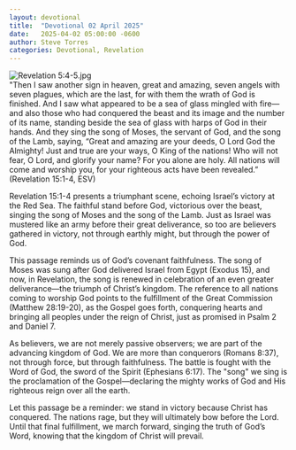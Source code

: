 ```yaml
---
layout: devotional
title:  "Devotional 02 April 2025"
date:   2025-04-02 05:00:00 -0600
author: Steve Torres
categories: Devotional, Revelation
---
```

<img src="https://sitemedia.esteeb.com/file/esteebcomsitemedia/devotional_images/Revelation/Rev-15_3-4.jpg?raw=true" alt="Revelation 5:4-5.jpg" style="max-width: 100%; height: auto;">

<div class="scripture">
  "Then I saw another sign in heaven, great and amazing, seven angels with seven plagues, which are the last, for with them the wrath of God is finished. And I saw what appeared to be a sea of glass mingled with fire—and also those who had conquered the beast and its image and the number of its name, standing beside the sea of glass with harps of God in their hands. And they sing the song of Moses, the servant of God, and the song of the Lamb, saying, “Great and amazing are your deeds, O Lord God the Almighty! Just and true are your ways, O King of the nations! Who will not fear, O Lord, and glorify your name? For you alone are holy. All nations will come and worship you, for your righteous acts have been revealed.” (Revelation 15:1-4, ESV)
</div>

Revelation 15:1-4 presents a triumphant scene, echoing Israel’s victory at the Red Sea. The faithful stand before God, victorious over the beast, singing the song of Moses and the song of the Lamb. Just as Israel was mustered like an army before their great deliverance, so too are believers gathered in victory, not through earthly might, but through the power of God.

This passage reminds us of God’s covenant faithfulness. The song of Moses was sung after God delivered Israel from Egypt (Exodus 15), and now, in Revelation, the song is renewed in celebration of an even greater deliverance—the triumph of Christ’s kingdom. The reference to all nations coming to worship God points to the fulfillment of the Great Commission (Matthew 28:19-20), as the Gospel goes forth, conquering hearts and bringing all peoples under the reign of Christ, just as promised in Psalm 2 and Daniel 7.

As believers, we are not merely passive observers; we are part of the advancing kingdom of God. We are more than conquerors (Romans 8:37), not through force, but through faithfulness. The battle is fought with the Word of God, the sword of the Spirit (Ephesians 6:17). The "song" we sing is the proclamation of the Gospel—declaring the mighty works of God and His righteous reign over all the earth.

Let this passage be a reminder: we stand in victory because Christ has conquered. The nations rage, but they will ultimately bow before the Lord. Until that final fulfillment, we march forward, singing the truth of God’s Word, knowing that the kingdom of Christ will prevail.
